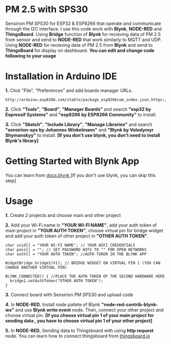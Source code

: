 # PM 2.5 with SPS30
Sensirion PM SPS30 for ESP32 & ESP8266 that operate and communicate through the I2C interface. I use this code work with **Blynk**, **NODE-RED** and **ThingsBoard**. Using **Bridge** function of **Blynk** for recieving data of PM 2.5 from sensor and send to **NODE-RED** that work similarly to MQTT and UDP.
Using **NODE-RED** for recieving data of PM 2.5 from **Blynk** and send to **ThingsBoard** for display on dashboard. **You can edit and change code following to your usage**

# Installation in Arduino IDE
**1.** Click "File", "Preferences" and add boards manager URLs.

```
http://arduino.esp8266.com/stable/package_esp8266com_index.json,https://dl.espressif.com/dl/package_esp32_index.json
```

**2.** Click **"Tools"**, **"Board"**, **"Manager Boards"** and search **"esp32 by Espressif Systems"** and **"esp8266 by ESP8266 Community"** to install.

**3.** Click **"Sketch"**, **"Include Library"**, **"Manage Libraries"** and search **"sensirion-sps by Johannes Winkelmann"** and **"Blynk by Volodymyr Shymanskyy"** to install. **[If you don't use blynk, you don't need to install Blynk's library]**

# Getting Started with Blynk App 
You can learn from [docs.blynk ](https://docs.blynk.cc/)
[If you don't use blynk, you can skip this step]

# Usage
**1.** Create 2 projects and choose main and other project

**2.** Add your Wi-Fi name in **"YOUR WI-FI NAME"**, add your auth token of main project in **"YOUR AUTH TOKEN"**, choose virtual pin for bridge widget and add your auth token of other project in **"OTHER AUTH TOKEN"**.   
```
char ssid[] = "YOUR WI-FI NAME"; // YOUR WIFI CREDENTIALS
char pass[] = ""; // SET PASSWORD WIFI TO "" FOR OPEN NETWORKS
char auth[] = "YOUR AUTH TOKEN"; //AUTH TOKEN IN THE BLYNK APP
```
```
WidgetBridge bridge1(V1); // BRIDGE WIDGET ON VIRTUAL PIN 1 (YOU CAN CHANGE ANOTHER VIRTUAL PIN)
```
```
BLYNK_CONNECTED() { //PLACE THE AUTH TOKEN OF THE SECOND HARDWARE HERE
  bridge1.setAuthToken("OTHER AUTH TOKEN"); 
}
```
**3.** Connect board with Sensirion PM SPS30 and upload code

**4.** In **NODE-RED**, Install node pallete of Blynk **"node-red-contrib-blynk-ws"** and use **Blynk write event** node. Then, connect your other project and choose virtual pin. **[If you choose virtual pin 1 of your main project for sending data , you have to choose virtual pin 1 of your other project]**

**5.** In **NODE-RED**, Sending data to Thingsboard with using **http request** node. You can learn how to connect thingsboard from [thingsboard.io ](https://thingsboard.io/docs/)
